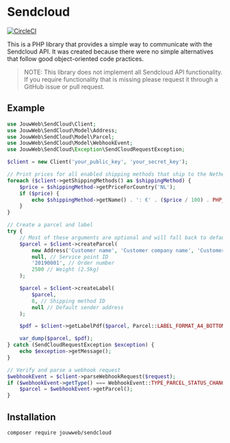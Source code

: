 # Sendcloud

[![CircleCI](https://circleci.com/gh/JouwWeb/sendcloud.svg?style=svg)](https://circleci.com/gh/JouwWeb/sendcloud)

This is a PHP library that provides a simple way to communicate with the Sendcloud API. It was created because there
were no simple alternatives that follow good object-oriented code practices.

> NOTE: This library does not implement all Sendcloud API functionality. If you require functionality that is missing
please request it through a GitHub issue or pull request.

## Example

```php
use JouwWeb\SendCloud\Client;
use JouwWeb\SendCloud\Model\Address;
use JouwWeb\SendCloud\Model\Parcel;
use JouwWeb\SendCloud\Model\WebhookEvent;
use JouwWeb\SendCloud\Exception\SendCloudRequestException;

$client = new Client('your_public_key', 'your_secret_key');

// Print prices for all enabled shipping methods that ship to the Netherlands
foreach ($client->getShippingMethods() as $shippingMethod) {
    $price = $shippingMethod->getPriceForCountry('NL');
    if ($price) {
        echo $shippingMethod->getName() . ': €' . ($price / 100) . PHP_EOL;
    }
}

// Create a parcel and label
try {
    // Most of these arguments are optional and will fall back to defaults configured in SendCloud
    $parcel = $client->createParcel(
        new Address('Customer name', 'Customer company name', 'Customer street', '4A', 'City', '9999ZZ', 'NL', 'test@test.test', '+31612345678'),
        null, // Service point ID
        '20190001', // Order number
        2500 // Weight (2.5kg)
    );

    $parcel = $client->createLabel(
        $parcel,
        8, // Shipping method ID
        null // Default sender address
    );

    $pdf = $client->getLabelPdf($parcel, Parcel::LABEL_FORMAT_A4_BOTTOM_RIGHT);

    var_dump($parcel, $pdf);
} catch (SendCloudRequestException $exception) {
    echo $exception->getMessage();
}

// Verify and parse a webhook request
$webhookEvent = $client->parseWebhookRequest($request);
if ($webhookEvent->getType() === WebhookEvent::TYPE_PARCEL_STATUS_CHANGED) {
    $parcel = $webhookEvent->getParcel();
}
```

## Installation
`composer require jouwweb/sendcloud`
